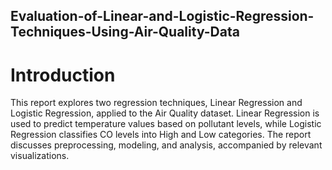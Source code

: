 ## Evaluation-of-Linear-and-Logistic-Regression-Techniques-Using-Air-Quality-Data
# Introduction
This report explores two regression techniques, Linear Regression and Logistic Regression, applied to the Air Quality dataset. Linear Regression is used to predict temperature values based on pollutant levels, while Logistic Regression classifies CO levels into High and Low categories. The report discusses preprocessing, modeling, and analysis, accompanied by relevant visualizations.
